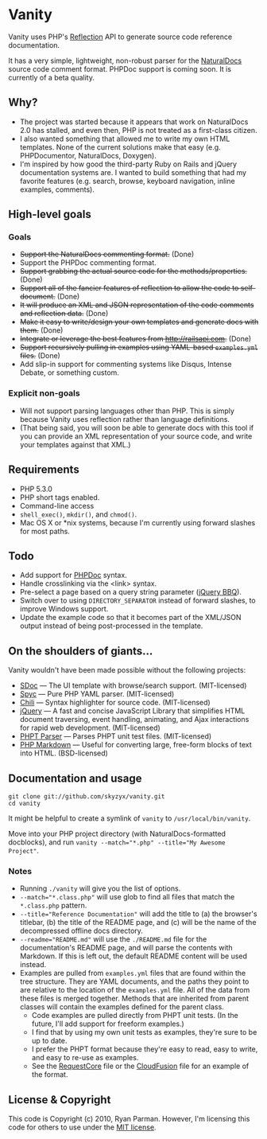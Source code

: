 # Vanity

Vanity uses PHP's [Reflection](http://php.net/reflection) API to generate source code reference documentation.

It has a very simple, lightweight, non-robust parser for the [NaturalDocs](http://naturaldocs.org) source code comment format. PHPDoc support is coming soon. It is currently of a beta quality.

## Why?

* The project was started because it appears that work on NaturalDocs 2.0 has stalled, and even then, PHP is not treated as a first-class citizen.
* I also wanted something that allowed me to write my own HTML templates. None of the current solutions make that easy (e.g. PHPDocumentor, NaturalDocs, Doxygen).
* I'm inspired by how good the third-party Ruby on Rails and jQuery documentation systems are. I wanted to build something that had my favorite features (e.g. search, browse, keyboard navigation, inline examples, comments).

## High-level goals

### Goals

* <del>Support the NaturalDocs commenting format.</del> (Done)
* Support the PHPDoc commenting format.
* <del>Support grabbing the actual source code for the methods/properties.</del> (Done)
* <del>Support all of the fancier features of reflection to allow the code to self-document.</del> (Done)
* <del>It will produce an XML and JSON representation of the code comments and reflection data.</del> (Done)
* <del>Make it easy to write/design your own templates and generate docs with them.</del> (Done)
* <del>Integrate or leverage the best features from <http://railsapi.com>.</del> (Done)
* <del>Support recursively pulling in examples using YAML-based `examples.yml` files.</del> (Done)
* Add slip-in support for commenting systems like Disqus, Intense Debate, or something custom.

### Explicit non-goals

* Will not support parsing languages other than PHP. This is simply because Vanity uses reflection rather than language definitions.
* (That being said, you will soon be able to generate docs with this tool if you can provide an XML representation of your source code, and write your templates against that XML.)

## Requirements

* PHP 5.3.0
* PHP short tags enabled.
* Command-line access
* `shell_exec()`, `mkdir()`, and `chmod()`.
* Mac OS X or *nix systems, because I'm currently using forward slashes for most paths.

## Todo

* Add support for [PHPDoc](http://phpdoc.org) syntax.
* Handle crosslinking via the &lt;link> syntax.
* Pre-select a page based on a query string parameter ([jQuery BBQ](http://benalman.com/projects/jquery-bbq-plugin/)).
* Switch over to using `DIRECTORY_SEPARATOR` instead of forward slashes, to improve Windows support.
* Update the example code so that it becomes part of the XML/JSON output instead of being post-processed in the template.

## On the shoulders of giants...

Vanity wouldn't have been made possible without the following projects:

- [SDoc](http://github.com/voloko/sdoc/) &mdash; The UI template with browse/search support. (MIT-licensed)
- [Spyc](http://code.google.com/p/spyc/) &mdash; Pure PHP YAML parser. (MIT-licensed)
- [Chili](http://code.google.com/p/jquery-chili-js/) &mdash; Syntax highlighter for source code. (MIT-licensed)
- [jQuery](http://jquery.com) &mdash; A fast and concise JavaScript Library that simplifies HTML document traversing, event handling, animating, and Ajax interactions for rapid web development. (MIT-licensed)
- [PHPT Parser](http://github.com/skyzyx/phpt/) &mdash; Parses PHPT unit test files. (MIT-licensed)
- [PHP Markdown](http://michelf.com/projects/php-markdown/) &mdash; Useful for converting large, free-form blocks of text into HTML. (BSD-licensed)



## Documentation and usage

	git clone git://github.com/skyzyx/vanity.git
	cd vanity

It might be helpful to create a symlink of `vanity` to `/usr/local/bin/vanity`.

Move into your PHP project directory (with NaturalDocs-formatted docblocks), and run `vanity --match="*.php" --title="My Awesome Project"`.

### Notes

- Running `./vanity` will give you the list of options.
- `--match="*.class.php"` will use glob to find all files that match the `*.class.php` pattern.
- `--title="Reference Documentation"` will add the title to (a) the browser's titlebar, (b) the title of the README page, and (c) will be the name of the decompressed offline docs directory.
- `--readme="README.md"` will use the `./README.md` file for the documentation's README page, and will parse the contents with Markdown. If this is left out, the default README content will be used instead.
- Examples are pulled from `examples.yml` files that are found within the tree structure. They are YAML documents, and the paths they point to are relative to the location of the `examples.yml` file. All of the data from these files is merged together. Methods that are inherited from parent classes will contain the examples defined for the parent class.
	- Code examples are pulled directly from PHPT unit tests. (In the future, I'll add support for freeform examples.)
	- I find that by using my own unit tests as examples, they're sure to be up to date.
	- I prefer the PHPT format because they're easy to read, easy to write, and easy to re-use as examples.
	- See the [RequestCore](http://github.com/skyzyx/requestcore/blob/master/examples.yml) file or the [CloudFusion](http://github.com/skyzyx/cloudfusion/blob/master/examples.yml) file for an example of the format.

## License & Copyright

This code is Copyright (c) 2010, Ryan Parman. However, I'm licensing this code for others to use under the [MIT license](http://www.opensource.org/licenses/mit-license.php).
